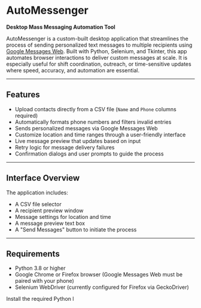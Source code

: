 # AutoMessenger

**Desktop Mass Messaging Automation Tool**

AutoMessenger is a custom-built desktop application that streamlines the process of sending personalized text messages to multiple recipients using [Google Messages Web](https://messages.google.com/web/). Built with Python, Selenium, and Tkinter, this app automates browser interactions to deliver custom messages at scale. It is especially useful for shift coordination, outreach, or time-sensitive updates where speed, accuracy, and automation are essential.

---

## Features

- Upload contacts directly from a CSV file (`Name` and `Phone` columns required)
- Automatically formats phone numbers and filters invalid entries
- Sends personalized messages via Google Messages Web
- Customize location and time ranges through a user-friendly interface
- Live message preview that updates based on input
- Retry logic for message delivery failures
- Confirmation dialogs and user prompts to guide the process

---

## Interface Overview

The application includes:

- A CSV file selector
- A recipient preview window
- Message settings for location and time
- A message preview text box
- A "Send Messages" button to initiate the process

---

## Requirements

- Python 3.8 or higher
- Google Chrome or Firefox browser (Google Messages Web must be paired with your phone)
- Selenium WebDriver (currently configured for Firefox via GeckoDriver)

Install the required Python l
